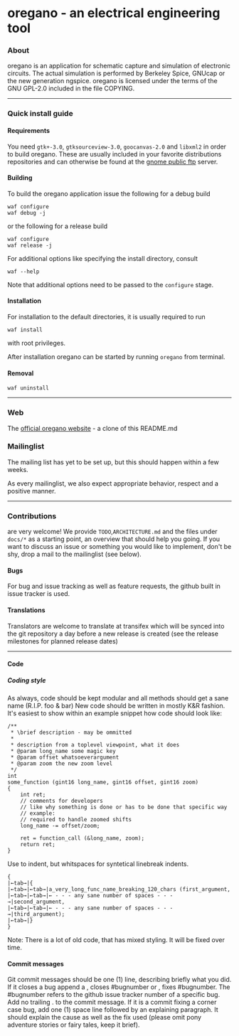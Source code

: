 # oregano - an electrical engineering tool

### About
oregano is an application for schematic capture and simulation of electronic circuits. The actual simulation is performed by Berkeley Spice, GNUcap or the new generation ngspice.
oregano is licensed under the terms of the GNU GPL-2.0 included in the
file COPYING.

----

### Quick install guide
#### Requirements

You need `gtk+-3.0`, `gtksourceview-3.0`, `goocanvas-2.0` and `libxml2` in order to build oregano.
These are usually included in your favorite distributions repositories and can otherwise be found at the [gnome public ftp](ftp://ftp.gnome.org) server.


#### Building

To build the oregano application issue the following for a debug build

    waf configure
    waf debug -j

or the following for a release build

    waf configure
    waf release -j

For additional options like specifying the install directory, consult

    waf --help

Note that additional options need to be passed to the `configure` stage.

#### Installation

For installation to the default directories, it is usually required to run

    waf install

with root privileges.

After installation oregano can be started by running `oregano` from terminal.

#### Removal

    waf uninstall


----

### Web

The [official oregano website](https://srctwig.com/oregano) - a clone of this README.md

### Mailinglist

The mailing list has yet to be set up, but this should happen within a few weeks.

As every mailinglist, we also expect appropriate behavior, respect and a positive manner.

----

### Contributions

are very welcome! We provide `TODO`,`ARCHITECTURE.md` and the files under `docs/*` as a starting point, an overview that should help you going.
If you want to discuss an issue or something you would like to implement, don't be shy, drop a mail to the mailinglist (see below).


#### Bugs

For bug and issue tracking as well as feature requests, the github built in issue tracker is used.

#### Translations

Translators are welcome to translate at transifex which will be synced into the git repository a day before a new release is created (see the release milestones for planned release dates)

----

#### Code

##### Coding style

As always, code should be kept modular and all methods should get a sane name (R.I.P. foo & bar)
New code should be written in mostly K&R fashion.
It's easiest to show within an example snippet how code should look like:

```
/**
 * \brief description - may be ommitted
 *
 * description from a toplevel viewpoint, what it does
 * @param long_name some magic key
 * @param offset whatsoeverargument
 * @param zoom the new zoom level
 */
int
some_function (gint16 long_name, gint16 offset, gint16 zoom)
{
    int ret;
    // comments for developers
    // like why something is done or has to be done that specific way
    // example:
    // required to handle zoomed shifts
    long_name -= offset/zoom;

    ret = function_call (&long_name, zoom);
    return ret;
}
```

Use <tabs> to indent, but whitspaces for syntetical linebreak indents.

```
{
|←tab→|{
|←tab→|←tab→|a_very_long_func_name_breaking_120_chars (first_argument,
|←tab→|←tab→|← - - - any sane number of spaces - - - →|second_argument,
|←tab→|←tab→|← - - - any sane number of spaces - - - →|third_argument);
|←tab→|}
}
```

Note: There is a lot of old code, that has mixed styling. It will be fixed over time.

#### Commit messages

Git commit messages should be one (1) line, describing briefly what you did. If it closes a bug append a , closes #bugnumber or , fixes #bugnumber. The #bugnumber refers to the github issue tracker number of a specific bug. Add no trailing . to the commit message.
If it is a commit fixing a corner case bug, add one (1) space line followed by an explaining paragraph. It should explain the cause as well as the fix used (please omit pony adventure stories or fairy tales, keep it brief).
